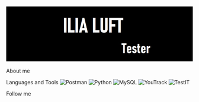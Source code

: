 ![Header](https://github.com/IliaLuft/IliaLuft/blob/main/assets/ILIALUFTPNG.jpg)

About me

Languages and Tools
![Postman](https://img.shields.io/badge/-Postman-000?style=for-the-badge&logo=Postman&logoColor=FF7F50) ![Python](https://img.shields.io/badge/-Python-000?style=for-the-badge&logo=Python&logoColor=039BES) ![MySQL](https://img.shields.io/badge/-MySQL-000?style=for-the-badge&logo=MySQL&logoColor=1565C0) ![YouTrack](https://img.shields.io/badge/-YouTrack-000?style=for-the-badge&logo=YouTrack&logoColor=FF80AB) ![TestIT](https://img.shields.io/badge/-TestIT-000?style=for-the-badge&logo=TestIT&logoColor=3E77B6)



Follow me
